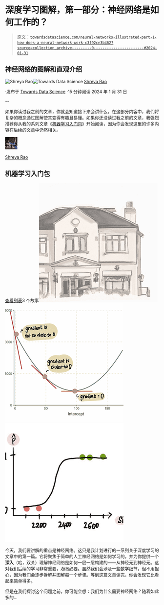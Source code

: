 # 深度学习图解，第一部分：神经网络是如何工作的？

> 原文：[`towardsdatascience.com/neural-networks-illustrated-part-1-how-does-a-neural-network-work-c3f92ce3b462?source=collection_archive---------0-----------------------#2024-01-31`](https://towardsdatascience.com/neural-networks-illustrated-part-1-how-does-a-neural-network-work-c3f92ce3b462?source=collection_archive---------0-----------------------#2024-01-31)

## 神经网络的图解和直观介绍

[](https://medium.com/@shreya.rao?source=post_page---byline--c3f92ce3b462--------------------------------)![Shreya Rao](https://medium.com/@shreya.rao?source=post_page---byline--c3f92ce3b462--------------------------------)[](https://towardsdatascience.com/?source=post_page---byline--c3f92ce3b462--------------------------------)![Towards Data Science](https://towardsdatascience.com/?source=post_page---byline--c3f92ce3b462--------------------------------) [Shreya Rao](https://medium.com/@shreya.rao?source=post_page---byline--c3f92ce3b462--------------------------------)

·发布于 [Towards Data Science](https://towardsdatascience.com/?source=post_page---byline--c3f92ce3b462--------------------------------) ·15 分钟阅读·2024 年 1 月 31 日

--

如果你读过我之前的文章，你就会知道接下来会讲什么。在这部分内容中，我们将复杂的概念通过图解使其变得有趣且易懂。如果你还没读过我之前的文章，我强烈推荐你从我的系列文章《[机器学习入门包](https://medium.com/@shreya.rao/list/machine-learning-starter-pack-b89c3a7f97ad)》开始阅读，因为你会发现这里的许多内容在后续的文章中仍然相关。

![Shreya Rao](img/45d3d481fab74a720c78346bc47e95fd.png)

[Shreya Rao](https://medium.com/@shreya.rao?source=post_page-----c3f92ce3b462--------------------------------)

## 机器学习入门包

[查看列表](https://medium.com/@shreya.rao/list/machine-learning-starter-pack-b89c3a7f97ad?source=post_page-----c3f92ce3b462--------------------------------)3 个故事![](img/6343ce3bf14ba921f69d1ffa2d90bcce.png)![](img/d244f614e40bc7fb412f09c04dde40ec.png)![](img/e7ba1c7470c32d224f4a4ddf06c6596c.png)

今天，我们要讲解的重点是神经网络。这只是我计划进行的一系列关于深度学习的文章中的第一篇。它将聚焦于简单的人工神经网络是如何学习的，并为你提供一个**深入**（哈，双关）理解神经网络是如何一层一层构建的——从神经元到神经元。这对我们后续的学习非常重要，*超级*必要。虽然我们会涉及一些数学细节，但不用担心，因为我们会逐步拆解并图解每一个步骤。等到这篇文章读完，你会发现它比看起来简单得多。

但是在我们探讨这个问题之前，你可能会想：我们为什么需要神经网络？随着如此多的…
